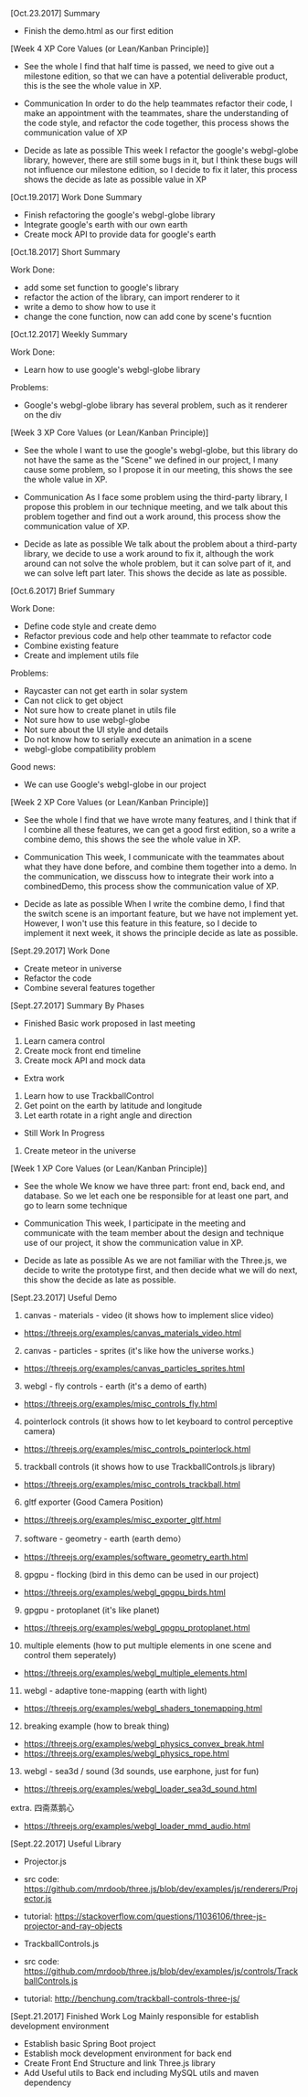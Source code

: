 [Oct.23.2017] Summary

* Finish the demo.html as our first edition

[Week 4 XP Core Values (or Lean/Kanban Principle)] 

* See the whole
I find that half time is passed, we need to give out a milestone edition, so that we can have a potential deliverable product, this is the see the whole value in XP.

* Communication
In order to do the help teammates refactor their code, I make an appointment with the teammates, share the understanding of the code style, and refactor the code together, this process shows the communication value of XP

* Decide as late as possible
This week I refactor the google's webgl-globe library, however, there are still some bugs in it, but I think these bugs will not influence our milestone edition, so I decide to fix it later, this process shows the decide as late as possible value in XP

[Oct.19.2017] Work Done Summary

* Finish refactoring the google's webgl-globe library
* Integrate google's earth with our own earth
* Create mock API to provide data for google's earth

[Oct.18.2017] Short Summary

Work Done:
* add some set function to google's library
* refactor the action of the library, can import renderer to it
* write a demo to show how to use it
* change the cone function, now can add cone by scene's fucntion

[Oct.12.2017] Weekly Summary

Work Done:
* Learn how to use google's webgl-globe library

Problems: 
* Google's webgl-globe library has several problem, such as it renderer on the div

[Week 3 XP Core Values (or Lean/Kanban Principle)] 

* See the whole
I want to use the google's webgl-globe, but this library do not have the same as the "Scene" we defined in our project, I many cause some problem, so I propose it in our meeting, this shows the see the whole value in XP.

* Communication
As I face some problem using the third-party library, I propose this problem in our technique meeting, and we talk about this problem together and find out a work around, this process show the communication value of XP.

* Decide as late as possible
We talk about the problem about a third-party library, we decide to use a work around to fix it, although the work around can not solve the whole problem, but it can solve part of it, and we can solve left part later. This shows the decide as late as possible.

[Oct.6.2017] Brief Summary

Work Done:

* Define code style and create demo
* Refactor previous code and help other teammate to refactor code
* Combine existing feature
* Create and implement utils file

Problems:

* Raycaster can not get earth in solar system
* Can not click to get object
* Not sure how to create planet in utils file
* Not sure how to use webgl-globe
* Not sure about the UI style and details
* Do not know how to serially execute an animation in a scene
* webgl-globe compatibility problem

Good news:

* We can use Google's webgl-globe in our project

[Week 2 XP Core Values (or Lean/Kanban Principle)] 

* See the whole
I find that we have wrote many features, and I think that if I combine all these features, we can get a good first edition, so a write a combine demo, this shows the see the whole value in XP.

* Communication
This week, I communicate with the teammates about what they have done before, and combine them together into a demo. In the communication, we disscuss how to integrate their work into a combinedDemo, this process show the communication value of XP.

* Decide as late as possible
When I write the combine demo, I find that the switch scene is an important feature, but we have not implement yet. However, I won't use this feature in this feature, so I decide to implement it next week, it shows the principle decide as late as possible.

[Sept.29.2017] Work Done

* Create meteor in universe
* Refactor the code
* Combine several features together

[Sept.27.2017] Summary By Phases

* Finished Basic work proposed in last meeting
1. Learn camera control
2. Create mock front end timeline
3. Create mock API and mock data

* Extra work
1. Learn how to use TrackballControl
2. Get point on the earth by latitude and longitude
3. Let earth rotate in a right angle and direction

* Still Work In Progress
1. Create meteor in the universe

[Week 1 XP Core Values (or Lean/Kanban Principle)]

* See the whole
We know we have three part: front end, back end, and database. So we let each one be responsible for at least one part, and go to learn some technique

* Communication
This week, I participate in the meeting and communicate with the team member about the design and technique use of our project, it show the communication value in XP.

* Decide as late as possible
As we are not familiar with the Three.js, we decide to write the prototype first, and then decide what we will do next, this show the decide as late as possible.

[Sept.23.2017] Useful Demo

1. canvas - materials - video (it shows how to implement slice video)
* https://threejs.org/examples/canvas_materials_video.html

2. canvas - particles - sprites (it's like how the universe works.)
* https://threejs.org/examples/canvas_particles_sprites.html

3. webgl - fly controls - earth (it's a demo of earth)
* https://threejs.org/examples/misc_controls_fly.html

4. pointerlock controls (it shows how to let keyboard to control perceptive camera)
* https://threejs.org/examples/misc_controls_pointerlock.html

5. trackball controls (it shows how to use TrackballControls.js library)
* https://threejs.org/examples/misc_controls_trackball.html

6. gltf exporter (Good Camera Position)
* https://threejs.org/examples/misc_exporter_gltf.html

7. software - geometry - earth (earth demo）
* https://threejs.org/examples/software_geometry_earth.html

8. gpgpu - flocking (bird in this demo can be used in our project)
* https://threejs.org/examples/webgl_gpgpu_birds.html

9. gpgpu - protoplanet (it's like planet)
* https://threejs.org/examples/webgl_gpgpu_protoplanet.html

10. multiple elements (how to put multiple elements in one scene and control them seperately)
* https://threejs.org/examples/webgl_multiple_elements.html

11. webgl - adaptive tone-mapping (earth with light)
* https://threejs.org/examples/webgl_shaders_tonemapping.html

12. breaking example (how to break thing)
* https://threejs.org/examples/webgl_physics_convex_break.html
* https://threejs.org/examples/webgl_physics_rope.html

13. webgl - sea3d / sound (3d sounds, use earphone, just for fun)
* https://threejs.org/examples/webgl_loader_sea3d_sound.html

extra. 四斋蒸鹅心
* https://threejs.org/examples/webgl_loader_mmd_audio.html

[Sept.22.2017] Useful Library

* Projector.js
* src code: https://github.com/mrdoob/three.js/blob/dev/examples/js/renderers/Projector.js
* tutorial: https://stackoverflow.com/questions/11036106/three-js-projector-and-ray-objects

* TrackballControls.js
* src code: https://github.com/mrdoob/three.js/blob/dev/examples/js/controls/TrackballControls.js
* tutorial: http://benchung.com/trackball-controls-three-js/

[Sept.21.2017] Finished Work Log
Mainly responsible for establish development environment
* Establish basic Spring Boot project
* Establish mock development environment for back end
* Create Front End Structure and link Three.js library
* Add Useful utils to Back end including MySQL utils and maven dependency
